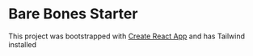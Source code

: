 # Bare Bones Starter

This project was bootstrapped with [Create React App](https://github.com/facebook/create-react-app) and has Tailwind installed
